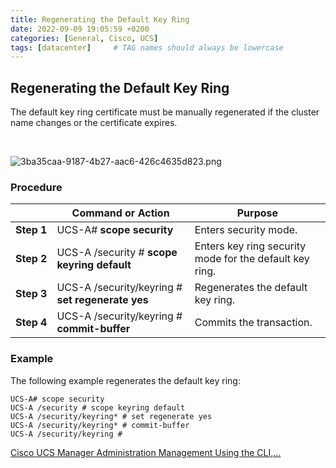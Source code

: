 ```yaml
---
title: Regenerating the Default Key Ring
date: 2022-09-09 19:05:59 +0200
categories: [General, Cisco, UCS]
tags: [datacenter]     # TAG names should always be lowercase
---
```


## Regenerating the Default Key Ring

The default key ring certificate must be manually regenerated if the cluster name changes or the certificate expires.

<br>

![3ba35caa-9187-4b27-aac6-426c4635d823.png](https://files.nuclino.com/files/2afe6a2b-1214-454e-9c1c-229172a4609a/3ba35caa-9187-4b27-aac6-426c4635d823.png)

### Procedure

|            | **Command or Action**                            | **Purpose**                                             |
| ---------- | ------------------------------------------------ | ------------------------------------------------------- |
| **Step 1** | UCS-A# **scope security**                        | Enters security mode.                                   |
| **Step 2** | UCS-A /security # **scope keyring default**      | Enters key ring security mode for the default key ring. |
| **Step 3** | UCS-A /security/keyring # **set regenerate yes** | Regenerates the default key ring.                       |
| **Step 4** | UCS-A /security/keyring # **commit-buffer**      | Commits the transaction.                                |

### Example

The following example regenerates the default key ring:

```
UCS-A# scope security
UCS-A /security # scope keyring default
UCS-A /security/keyring* # set regenerate yes
UCS-A /security/keyring* # commit-buffer
UCS-A /security/keyring # 
```

[Cisco UCS Manager Administration Management Using the CLI,...](https://www.cisco.com/c/en/us/td/docs/unified_computing/ucs/ucs-manager/CLI-User-Guides/Admin-Management/4-0/b_Cisco_UCS_Manager_CLI_Administration_Mgmt_Guide_4-0/b_Cisco_UCS_Manager_CLI_Administration_Mgmt_Guide_4-0_chapter_0110.html "Cisco UCS Manager Administration Management Using the CLI, Release 4.0 - UCS Manager Communication Services [Cisco UCS Manager]")


